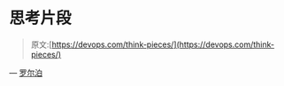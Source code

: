 # 思考片段

> 原文:[https://devops.com/think-pieces/](https://devops.com/think-pieces/)

— [罗尔泊](https://devops.com/author/breselman/)